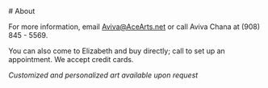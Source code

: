 ---
---

<div class="Container">
<div class="Light">
# About
</div>
<div class="Dark">

For more information, email <a href="mailto:Aviva@AceArts.net">Aviva@AceArts.net</a> or call Aviva Chana at (908) 845 - 5569.

You can also come to Elizabeth and buy directly; call to set up an appointment.  We accept credit cards.

_Customized and personalized art available upon request_

</div>
</div>
